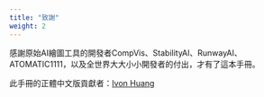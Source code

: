```yaml
---
title: "致謝"
weight: 2
---
```


感謝原始AI繪圖工具的開發者CompVis、StabilityAI、RunwayAI、ATOMATIC1111，以及全世界大大小小開發者的付出，才有了這本手冊。

此手冊的正體中文版貢獻者：[Ivon Huang](https://github.com/ivon852)
